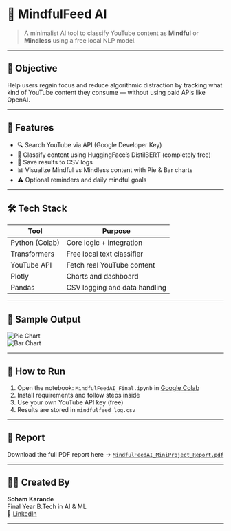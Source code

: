 # 🧠 MindfulFeed AI

> A minimalist AI tool to classify YouTube content as **Mindful** or **Mindless** using a free local NLP model.

---

## 🎯 Objective

Help users regain focus and reduce algorithmic distraction by tracking what kind of YouTube content they consume — without using paid APIs like OpenAI.

---

## 🚀 Features

- 🔍 Search YouTube via API (Google Developer Key)
- 🧠 Classify content using HuggingFace’s DistilBERT (completely free)
- 📄 Save results to CSV logs
- 📊 Visualize Mindful vs Mindless content with Pie & Bar charts
- ⚠️ Optional reminders and daily mindful goals

---

## 🛠️ Tech Stack

| Tool         | Purpose                          |
|--------------|----------------------------------|
| Python (Colab) | Core logic + integration       |
| Transformers | Free local text classifier       |
| YouTube API  | Fetch real YouTube content       |
| Plotly       | Charts and dashboard             |
| Pandas       | CSV logging and data handling    |

---

## 📸 Sample Output

![Pie Chart](https://drive.google.com/file/d/17t3wk_FOxuDCd2DG8UWrNYzp2Xd2k5eZ/view?usp=sharing)  
![Bar Chart](https://drive.google.com/file/d/17t3wk_FOxuDCd2DG8UWrNYzp2Xd2k5eZ/view?usp=sharing)

---

## 📂 How to Run

1. Open the notebook: `MindfulFeedAI_Final.ipynb` in [Google Colab](https://colab.research.google.com/drive/15QFzGByGWCbDXr-rPv3AlkvI9euqIcZ9#scrollTo=IBvhsYx1tmaL)
2. Install requirements and follow steps inside
3. Use your own YouTube API key (free)
4. Results are stored in `mindfulfeed_log.csv`

---

## 📄 Report

Download the full PDF report here → [`MindfulFeedAI_MiniProject_Report.pdf`](https://docs.google.com/document/d/1mYQiYXKsSac3qO2fl5Z7WQ1N71vxcWPP/edit?usp=sharing&ouid=117021661597120317485&rtpof=true&sd=true)

---
## 👨‍💻 Created By

**Soham Karande**  
Final Year B.Tech in AI & ML  
🔗 [LinkedIn](https://www.linkedin.com/in/sohamkarande)  




---

